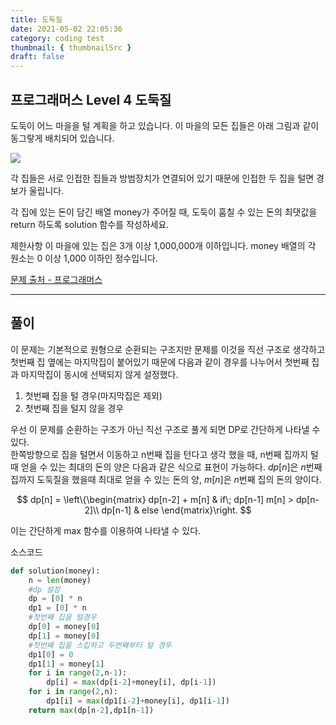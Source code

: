 ```yaml
---
title: 도둑질
date: 2021-05-02 22:05:36
category: coding test
thumbnail: { thumbnailSrc }
draft: false
---
```


## **프로그래머스 Level 4 도둑질**

도둑이 어느 마을을 털 계획을 하고 있습니다. 이 마을의 모든 집들은 아래 그림과 같이 동그랗게 배치되어 있습니다.

<img align = "center" src=https://grepp-programmers.s3.amazonaws.com/files/ybm/e7dd4f51c3/a228c73d-1cbe-4d59-bb5d-833fd18d3382.png>

각 집들은 서로 인접한 집들과 방범장치가 연결되어 있기 때문에 인접한 두 집을 털면 경보가 울립니다.

각 집에 있는 돈이 담긴 배열 money가 주어질 때, 도둑이 훔칠 수 있는 돈의 최댓값을 return 하도록 solution 함수를 작성하세요.

제한사항
이 마을에 있는 집은 3개 이상 1,000,000개 이하입니다.
money 배열의 각 원소는 0 이상 1,000 이하인 정수입니다.

[문제 출처 - 프로그래머스](https://programmers.co.kr/learn/courses/30/lessons/42897)

* * *

## 풀이

이 문제는 기본적으로 원형으로 순환되는 구조지만 문제를 이것을 직선 구조로 생각하고 첫번째 집 옆에는 마지막집이 붙어있기 때문에 다음과 같이 경우를 나누어서 첫번째 집과 마지막집이 동시에 선택되지 않게 설정했다.

1. 첫번째 집을 털 경우(마지막집은 제외)
2. 첫번째 집을 털지 않을 경우

우선 이 문제를 순환하는 구조가 아닌 직선 구조로 풀게 되면 DP로 간단하게 나타낼 수 있다.   
한쪽방향으로 집을 털면서 이동하고 n번째 집을 턴다고 생각 했을 때, n번째 집까지 털 때 얻을 수 있는 최대의 돈의 양은 다음과 같은 식으로 표현이 가능하다. $dp[n]$은 $n$번째 집까지 도둑질을 했을때 최대로 얻을 수 있는 돈의 양, $m[n]$은 $n$번째 집의 돈의 양이다.

$$
dp[n] = \left\{\begin{matrix}
dp[n-2] + m[n] & if\; dp[n-1] m[n] > dp[n-2]\\ 
dp[n-1] & else
\end{matrix}\right.
$$

이는 간단하게 max 함수를 이용하여 나타낼 수 있다.

소스코드
```python
def solution(money):
    n = len(money)
    #dp 설정
    dp = [0] * n
    dp1 = [0] * n
    #첫번째 집을 털경우
    dp[0] = money[0]
    dp[1] = money[0]
    #첫번째 집을 스킵하고 두번째부터 털 경우
    dp1[0] = 0
    dp1[1] = money[1]
    for i in range(2,n-1):
        dp[i] = max(dp[i-2]+money[i], dp[i-1])
    for i in range(2,n):
        dp1[i] = max(dp1[i-2]+money[i], dp1[i-1])
    return max(dp[n-2],dp1[n-1])
```